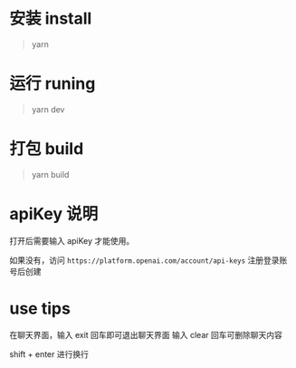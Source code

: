 # 安装 install
> yarn

# 运行 runing
> yarn dev

# 打包  build
> yarn build

# apiKey 说明
打开后需要输入 apiKey 才能使用。

如果没有，访问 `https://platform.openai.com/account/api-keys` 注册登录账号后创建

# use tips

在聊天界面，输入 exit 回车即可退出聊天界面
输入 clear 回车可删除聊天内容

shift + enter 进行换行